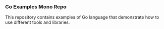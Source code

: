 ### Go Examples Mono Repo

This repository contains examples of Go language that demonstrate how to use different tools and libraries.